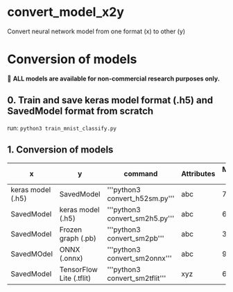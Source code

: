 # convert_model_x2y
Convert neural network model from one format (x) to other (y)

# Conversion of models

:bell:   **ALL models are available for non-commercial research purposes only.**

## 0. Train and save keras model format (.h5) and SavedModel format from scratch
run: ``python3 train_mnist_classify.py``

## 1. Conversion of models
| x                | y                       | command                  | Attributes | Model-Size |
| ---------------- | ----------------------- | ------------------------ | ---------- | ---------- |
| keras model (.h5)| SavedModel              | '''python3 convert_h52sm.py''' | abc | 7MB |
| SavedModel       | keras model (.h5)       | '''python3 convert_sm2h5.py''' | abc | 6MB |
| SavedModel       | Frozen graph (.pb)      | '''python3 convert_sm2pb'''    | abc | 3MB |
| SavedMOdel       | ONNX (.onnx)            | '''python3 convert_sm2onnx'''  | abc | 9MB |
| SavedModel       | TensorFlow Lite (.tflit)| '''python3 convert_sm2tflit''' | xyz | 6MB |
